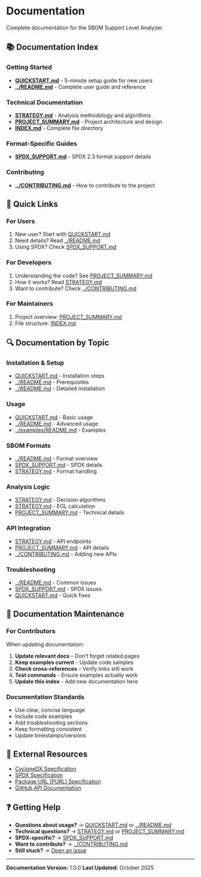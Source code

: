 # Documentation

Complete documentation for the SBOM Support Level Analyzer.

## 📚 Documentation Index

### Getting Started
- **[QUICKSTART.md](QUICKSTART.md)** - 5-minute setup guide for new users
- **[../README.md](../README.md)** - Complete user guide and reference

### Technical Documentation
- **[STRATEGY.md](STRATEGY.md)** - Analysis methodology and algorithms
- **[PROJECT_SUMMARY.md](PROJECT_SUMMARY.md)** - Project architecture and design
- **[INDEX.md](INDEX.md)** - Complete file directory

### Format-Specific Guides
- **[SPDX_SUPPORT.md](SPDX_SUPPORT.md)** - SPDX 2.3 format support details

### Contributing
- **[../CONTRIBUTING.md](../CONTRIBUTING.md)** - How to contribute to the project

## 📖 Quick Links

### For Users
1. New user? Start with [QUICKSTART.md](QUICKSTART.md)
2. Need details? Read [../README.md](../README.md)
3. Using SPDX? Check [SPDX_SUPPORT.md](SPDX_SUPPORT.md)

### For Developers
1. Understanding the code? See [PROJECT_SUMMARY.md](PROJECT_SUMMARY.md)
2. How it works? Read [STRATEGY.md](STRATEGY.md)
3. Want to contribute? Check [../CONTRIBUTING.md](../CONTRIBUTING.md)

### For Maintainers
1. Project overview: [PROJECT_SUMMARY.md](PROJECT_SUMMARY.md)
2. File structure: [INDEX.md](INDEX.md)

## 🔍 Documentation by Topic

### Installation & Setup
- [QUICKSTART.md](QUICKSTART.md) - Installation steps
- [../README.md](../README.md#prerequisites) - Prerequisites
- [../README.md](../README.md#installation) - Detailed installation

### Usage
- [QUICKSTART.md](QUICKSTART.md#step-4-run-analysis) - Basic usage
- [../README.md](../README.md#usage) - Advanced usage
- [../examples/README.md](../examples/README.md) - Examples

### SBOM Formats
- [../README.md](../README.md#supported-sbom-formats) - Format overview
- [SPDX_SUPPORT.md](SPDX_SUPPORT.md) - SPDX details
- [STRATEGY.md](STRATEGY.md#data-sources-by-ecosystem) - Format handling

### Analysis Logic
- [STRATEGY.md](STRATEGY.md#support-level-algorithm) - Decision algorithms
- [STRATEGY.md](STRATEGY.md#end-of-life-calculation) - EOL calculation
- [PROJECT_SUMMARY.md](PROJECT_SUMMARY.md#algorithm-logic) - Technical details

### API Integration
- [STRATEGY.md](STRATEGY.md#data-sources-by-ecosystem) - API endpoints
- [PROJECT_SUMMARY.md](PROJECT_SUMMARY.md#data-sources--apis) - API details
- [../CONTRIBUTING.md](../CONTRIBUTING.md#api-guidelines) - Adding new APIs

### Troubleshooting
- [../README.md](../README.md#troubleshooting) - Common issues
- [SPDX_SUPPORT.md](SPDX_SUPPORT.md#troubleshooting) - SPDX issues
- [QUICKSTART.md](QUICKSTART.md#common-issues) - Quick fixes

## 📝 Documentation Maintenance

### For Contributors

When updating documentation:

1. **Update relevant docs** - Don't forget related pages
2. **Keep examples current** - Update code samples
3. **Check cross-references** - Verify links still work
4. **Test commands** - Ensure examples actually work
5. **Update this index** - Add new documentation here

### Documentation Standards

- Use clear, concise language
- Include code examples
- Add troubleshooting sections
- Keep formatting consistent
- Update timestamps/versions

## 🔗 External Resources

- [CycloneDX Specification](https://cyclonedx.org/docs/latest/specification/)
- [SPDX Specification](https://spdx.github.io/spdx-spec/)
- [Package URL (PURL) Specification](https://github.com/package-url/purl-spec)
- [GitHub API Documentation](https://docs.github.com/en/rest)

## ❓ Getting Help

- **Questions about usage?** → [QUICKSTART.md](QUICKSTART.md) or [../README.md](../README.md)
- **Technical questions?** → [STRATEGY.md](STRATEGY.md) or [PROJECT_SUMMARY.md](PROJECT_SUMMARY.md)
- **SPDX-specific?** → [SPDX_SUPPORT.md](SPDX_SUPPORT.md)
- **Want to contribute?** → [../CONTRIBUTING.md](../CONTRIBUTING.md)
- **Still stuck?** → [Open an issue](https://github.com/bharambetejas/sbom-support-analyzer/issues)

---

**Documentation Version:** 1.0.0
**Last Updated:** October 2025
